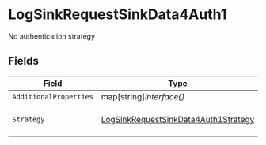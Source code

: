 # LogSinkRequestSinkData4Auth1

No authentication strategy


## Fields

| Field                                                                                               | Type                                                                                                | Required                                                                                            | Description                                                                                         | Example                                                                                             |
| --------------------------------------------------------------------------------------------------- | --------------------------------------------------------------------------------------------------- | --------------------------------------------------------------------------------------------------- | --------------------------------------------------------------------------------------------------- | --------------------------------------------------------------------------------------------------- |
| `AdditionalProperties`                                                                              | map[string]*interface{}*                                                                            | :heavy_minus_sign:                                                                                  | N/A                                                                                                 |                                                                                                     |
| `Strategy`                                                                                          | [LogSinkRequestSinkData4Auth1Strategy](../../models/shared/logsinkrequestsinkdata4auth1strategy.md) | :heavy_check_mark:                                                                                  | No authentication strategy                                                                          | none                                                                                                |
